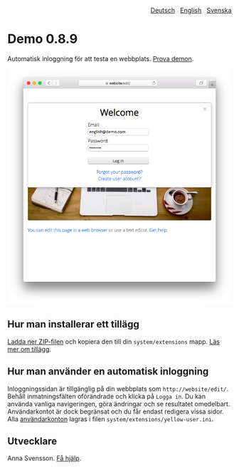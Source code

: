 <p align="right"><a href="README-de.md">Deutsch</a> &nbsp; <a href="README.md">English</a> &nbsp; <a href="README-sv.md">Svenska</a></p>

# Demo 0.8.9

Automatisk inloggning för att testa en webbplats. [Prova demon](https://datenstrom.se/sv/yellow/demo/).

<p align="center"><img src="demo-screenshot.png?raw=true" alt="Skärmdump"></p>

## Hur man installerar ett tillägg

[Ladda ner ZIP-filen](https://github.com/annaesvensson/yellow-demo/archive/main.zip) och kopiera den till din `system/extensions` mapp. [Läs mer om tillägg](https://github.com/annaesvensson/yellow-update/tree/main/README-sv.md).

## Hur man använder en automatisk inloggning

Inloggningssidan är tillgänglig på din webbplats som `http://website/edit/`. Behåll inmatningsfälten oförändrade och klicka på `Logga in`. Du kan använda vanliga navigeringen, göra ändringar och se resultatet omedelbart. Användarkontot är dock begränsat och du får endast redigera vissa sidor. Alla [användarkonton](https://github.com/annaesvensson/yellow-edit/tree/main/README-sv.md) lagras i filen `system/extensions/yellow-user.ini`.

## Utvecklare

Anna Svensson. [Få hjälp](https://datenstrom.se/sv/yellow/help/).
